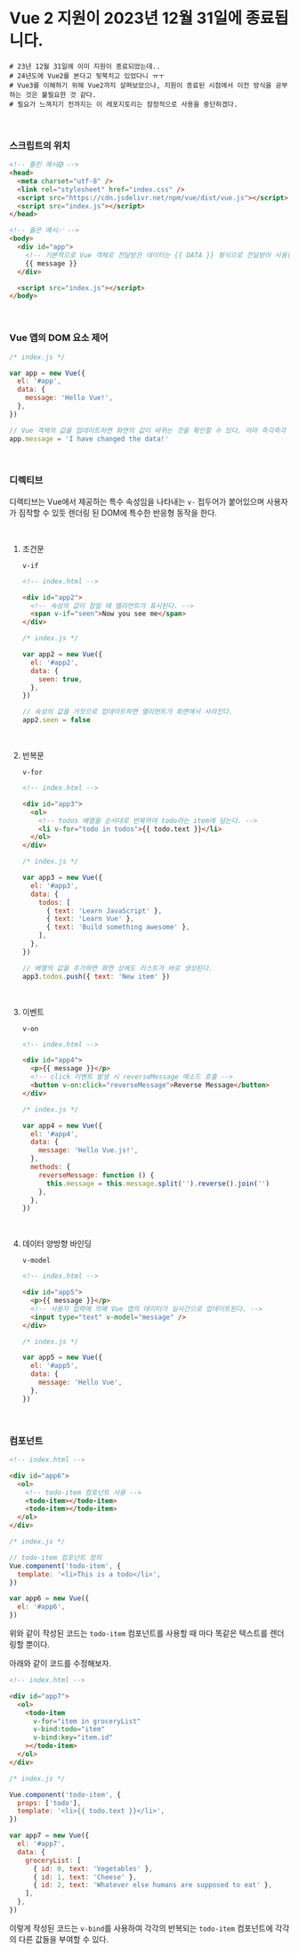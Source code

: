 # Vue 2 지원이 2023년 12월 31일에 종료됩니다.

```
# 23년 12월 31일에 이미 지원이 종료되었는데..
# 24년도에 Vue2를 본다고 뒷북치고 있었다니 ㅠㅜ
# Vue3를 이해하기 위해 Vue2까지 살펴보았으나, 지원이 종료된 시점에서 이전 방식을 공부하는 것은 불필요한 것 같다.
# 필요가 느껴지기 전까지는 이 레포지토리는 잠정적으로 사용을 중단하겠다.
```

<br />

### 스크립트의 위치

```html
<!-- 틀린 예시❎ -->
<head>
  <meta charset="utf-8" />
  <link rel="stylesheet" href="index.css" />
  <script src="https://cdn.jsdelivr.net/npm/vue/dist/vue.js"></script>
  <script src="index.js"></script>
</head>

<!-- 옳은 예시✅ -->
<body>
  <div id="app">
    <!-- 기본적으로 Vue 객체로 전달받은 데이터는 {{ DATA }} 형식으로 전달받아 사용한다. -->
    {{ message }}
  </div>

  <script src="index.js"></script>
</body>
```

<br />

### Vue 앱의 DOM 요소 제어

```javascript
/* index.js */

var app = new Vue({
  el: '#app',
  data: {
    message: 'Hello Vue!',
  },
})

// Vue 객체의 값을 업데이트하면 화면의 값이 바뀌는 것을 확인할 수 있다. 아마 즉각즉각 랜더링 하는 방식인 듯 하다.
app.message = 'I have changed the data!'
```

<br />

### 디렉티브

디렉티브는 Vue에서 제공하는 특수 속성임을 나타내는 `v-` 접두어가 붙어있으며 사용자가 짐작할 수 있듯 렌더링 된 DOM에 특수한 반응형 동작을 한다.

<br />

1. 조건문

   `v-if`

   ```html
   <!-- index.html -->

   <div id="app2">
     <!-- 속성의 값이 참일 때 엘리먼트가 표시된다. -->
     <span v-if="seen">Now you see me</span>
   </div>
   ```

   ```javascript
   /* index.js */

   var app2 = new Vue({
     el: '#app2',
     data: {
       seen: true,
     },
   })

   // 속성의 값을 거짓으로 업데이트하면 엘리먼트가 화면에서 사라진다.
   app2.seen = false
   ```

   <br />

1. 반복문

   `v-for`

   ```html
   <!-- index.html -->

   <div id="app3">
     <ol>
       <!-- todos 배열을 순서대로 반복하여 todo라는 item에 담는다. -->
       <li v-for="todo in todos">{{ todo.text }}</li>
     </ol>
   </div>
   ```

   ```javascript
   /* index.js */

   var app3 = new Vue({
     el: '#app3',
     data: {
       todos: [
         { text: 'Learn JavaScript' },
         { text: 'Learn Vue' },
         { text: 'Build something awesome' },
       ],
     },
   })

   // 배열의 값을 추가하면 화면 상에도 리스트가 바로 생성된다.
   app3.todos.push({ text: 'New item' })
   ```

   <br />

1. 이벤트

   `v-on`

   ```html
   <!-- index.html -->

   <div id="app4">
     <p>{{ message }}</p>
     <!-- click 이벤트 발생 시 reverseMessage 메소드 호출 -->
     <button v-on:click="reverseMessage">Reverse Message</button>
   </div>
   ```

   ```javascript
   /* index.js */

   var app4 = new Vue({
     el: '#app4',
     data: {
       message: 'Hello Vue.js!',
     },
     methods: {
       reverseMessage: function () {
         this.message = this.message.split('').reverse().join('')
       },
     },
   })
   ```

   <br />

1. 데이터 양방향 바인딩

   `v-model`

   ```html
   <!-- index.html -->

   <div id="app5">
     <p>{{ message }}</p>
     <!-- 사용자 입력에 의해 Vue 앱의 데이터가 실시간으로 업데이트된다. -->
     <input type="text" v-model="message" />
   </div>
   ```

   ```javascript
   /* index.js */

   var app5 = new Vue({
     el: '#app5',
     data: {
       message: 'Hello Vue',
     },
   })
   ```

<br />

### 컴포넌트

```html
<!-- index.html -->

<div id="app6">
  <ol>
    <!-- todo-item 컴포넌트 사용 -->
    <todo-item></todo-item>
    <todo-item></todo-item>
  </ol>
</div>
```

```javascript
/* index.js */

// todo-item 컴포넌트 정의
Vue.component('todo-item', {
  template: '<li>This is a todo</li>',
})

var app6 = new Vue({
  el: '#app6',
})
```

위와 같이 작성된 코드는 `todo-item` 컴포넌트를 사용할 때 마다 똑같은 텍스트를 렌더링할 뿐이다.

아래와 같이 코드를 수정해보자.

```html
<!-- index.html -->

<div id="app7">
  <ol>
    <todo-item
      v-for="item in groceryList"
      v-bind:todo="item"
      v-bind:key="item.id"
    ></todo-item>
  </ol>
</div>
```

```javascript
/* index.js */

Vue.component('todo-item', {
  props: ['todo'],
  template: '<li>{{ todo.text }}</li>',
})

var app7 = new Vue({
  el: '#app7',
  data: {
    groceryList: [
      { id: 0, text: 'Vegetables' },
      { id: 1, text: 'Cheese' },
      { id: 2, text: 'Whatever else humans are supposed to eat' },
    ],
  },
})
```

이렇게 작성된 코드는 `v-bind`를 사용하여 각각의 반복되는 `todo-item` 컴포넌트에 각각의 다른 값들을 부여할 수 있다.

